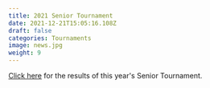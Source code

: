 ```yaml
---
title: 2021 Senior Tournament
date: 2021-12-21T15:05:16.108Z
draft: false
categories: Tournaments
image: news.jpg
weight: 9
---
```


<a href="index.pdf" target="blank">Click here</a> for the results of this year's Senior Tournament.